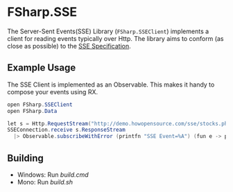 # FSharp.SSE
The Server-Sent Events(SSE) Library (`FSharp.SSEClient`) implements a client for reading events typically over Http. The library aims to conform (as close as possible) to the [SSE Specification](https://www.w3.org/TR/eventsource/).
## Example Usage
The SSE Client is implemented as an Observable. This makes it handy to compose your events using RX.
```csharp
open FSharp.SSEClient
open FSharp.Data

let s = Http.RequestStream("http://demo.howopensource.com/sse/stocks.php")
SSEConnection.receive s.ResponseStream 
  |> Observable.subscribeWithError (printfn "SSE Event=%A") (fun e -> printfn "Error=%s" (e.Message))
```
## Building
* Windows: Run *build.cmd* 
* Mono: Run *build.sh*
 
